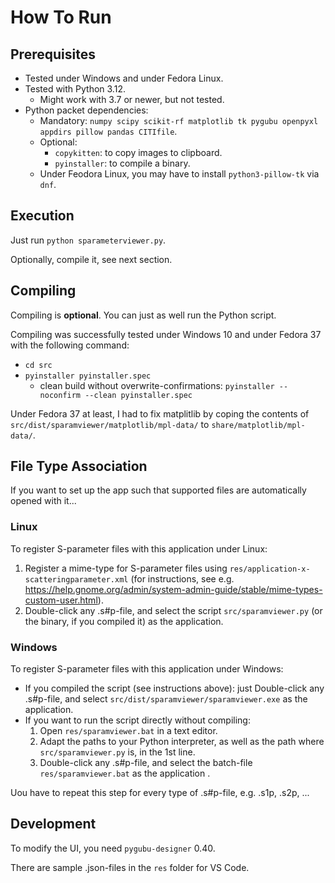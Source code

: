 How To Run
==========

Prerequisites
-------------

- Tested under Windows and under Fedora Linux.
- Tested with Python 3.12.
    - Might work with 3.7 or newer, but not tested.
- Python packet dependencies:
    - Mandatory: `numpy scipy scikit-rf matplotlib tk pygubu openpyxl appdirs pillow pandas CITIfile`.
    - Optional:
        - `copykitten`: to copy images to clipboard.
        - `pyinstaller`: to compile a binary.
    - Under Feodora Linux, you may have to install `python3-pillow-tk` via `dnf`.

Execution
---------

Just run `python sparameterviewer.py`.

Optionally, compile it, see next section.

Compiling
---------

Compiling is **optional**. You can just as well run the Python script.

Compiling was successfully tested under Windows 10 and under Fedora 37 with the following command:
- `cd src`
- `pyinstaller pyinstaller.spec`
    - clean build without overwrite-confirmations: `pyinstaller --noconfirm --clean pyinstaller.spec`

Under Fedora 37 at least, I had to fix matplitlib by coping the contents of `src/dist/sparamviewer/matplotlib/mpl-data/` to `share/matplotlib/mpl-data/`.


File Type Association
---------------------

If you want to set up the app such that supported files are automatically opened with it...

### Linux

To register S-parameter files with this application under Linux:

1. Register a mime-type for S-parameter files using `res/application-x-scatteringparameter.xml` (for instructions, see e.g. <https://help.gnome.org/admin/system-admin-guide/stable/mime-types-custom-user.html>).
2. Double-click any .s#p-file, and select the script `src/sparamviewer.py` (or the binary, if you compiled it) as the application.

### Windows

To register S-parameter files with this application under Windows:

- If you compiled the script (see instructions above): just Double-click any .s#p-file, and select `src/dist/sparamviewer/sparamviewer.exe` as the application.
- If you want to run the script directly without compiling:
    1. Open `res/sparamviewer.bat` in a text editor.
    2. Adapt the paths to your Python interpreter, as well as the path where `src/sparamviewer.py` is, in the 1st line.
    3. Double-click any .s#p-file, and select the batch-file `res/sparamviewer.bat` as the application .

Uou have to repeat this step for every type of .s#p-file, e.g. .s1p, .s2p, ...

Development
-----------

To modify the UI, you need `pygubu-designer` 0.40.

There are sample .json-files in the `res` folder for VS Code.
